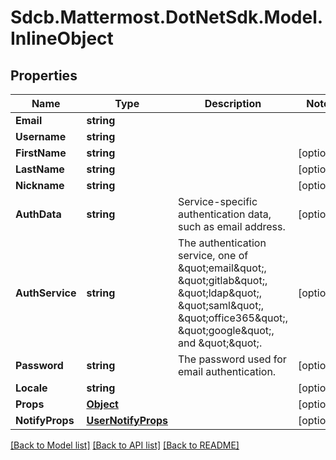 # Sdcb.Mattermost.DotNetSdk.Model.InlineObject
## Properties

Name | Type | Description | Notes
------------ | ------------- | ------------- | -------------
**Email** | **string** |  | 
**Username** | **string** |  | 
**FirstName** | **string** |  | [optional] 
**LastName** | **string** |  | [optional] 
**Nickname** | **string** |  | [optional] 
**AuthData** | **string** | Service-specific authentication data, such as email address. | [optional] 
**AuthService** | **string** | The authentication service, one of \&quot;email\&quot;, \&quot;gitlab\&quot;, \&quot;ldap\&quot;, \&quot;saml\&quot;, \&quot;office365\&quot;, \&quot;google\&quot;, and \&quot;\&quot;. | [optional] 
**Password** | **string** | The password used for email authentication. | [optional] 
**Locale** | **string** |  | [optional] 
**Props** | [**Object**](.md) |  | [optional] 
**NotifyProps** | [**UserNotifyProps**](UserNotifyProps.md) |  | [optional] 

[[Back to Model list]](../README.md#documentation-for-models) [[Back to API list]](../README.md#documentation-for-api-endpoints) [[Back to README]](../README.md)


